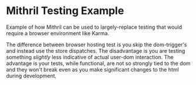 # Mithril Testing Example

Example of how Mithril can be used to largely-replace testing that would
require a browser environment like Karma.

The difference between browser hosting test is you skip the dom-trigger's and
instead use the store dispatches. The disadvantage is you are testing something
_slightly_ less indicative of actual user-dom interaction. The advantage is your
tests, while functional, are not so strongly tied to the dom and they won't break
even as you make significant changes to the html during development.